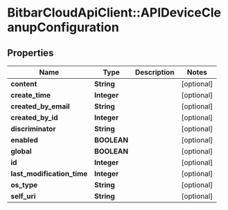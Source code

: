 # BitbarCloudApiClient::APIDeviceCleanupConfiguration

## Properties
Name | Type | Description | Notes
------------ | ------------- | ------------- | -------------
**content** | **String** |  | [optional] 
**create_time** | **Integer** |  | [optional] 
**created_by_email** | **String** |  | [optional] 
**created_by_id** | **Integer** |  | [optional] 
**discriminator** | **String** |  | [optional] 
**enabled** | **BOOLEAN** |  | [optional] 
**global** | **BOOLEAN** |  | [optional] 
**id** | **Integer** |  | [optional] 
**last_modification_time** | **Integer** |  | [optional] 
**os_type** | **String** |  | [optional] 
**self_uri** | **String** |  | [optional] 


